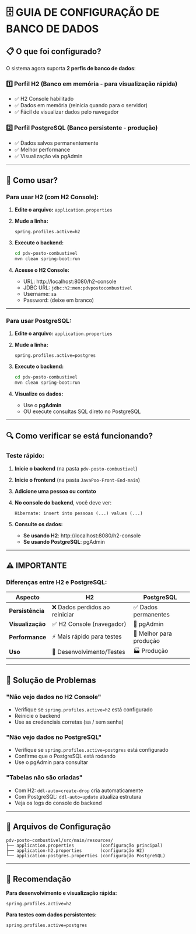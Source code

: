 # 🗄️ GUIA DE CONFIGURAÇÃO DE BANCO DE DADOS

## 📋 O que foi configurado?

O sistema agora suporta **2 perfis de banco de dados**:

### 1️⃣ Perfil H2 (Banco em memória - para visualização rápida)
- ✅ H2 Console habilitado
- ✅ Dados em memória (reinicia quando para o servidor)
- ✅ Fácil de visualizar dados pelo navegador

### 2️⃣ Perfil PostgreSQL (Banco persistente - produção)
- ✅ Dados salvos permanentemente
- ✅ Melhor performance
- ✅ Visualização via pgAdmin

---

## 🚀 Como usar?

### **Para usar H2 (com H2 Console):**

1. **Edite o arquivo:** `application.properties`
2. **Mude a linha:**
   ```properties
   spring.profiles.active=h2
   ```

3. **Execute o backend:**
   ```bash
   cd pdv-posto-combustivel
   mvn clean spring-boot:run
   ```

4. **Acesse o H2 Console:**
   - URL: http://localhost:8080/h2-console
   - JDBC URL: `jdbc:h2:mem:pdvpostocombustivel`
   - Username: `sa`
   - Password: (deixe em branco)

---

### **Para usar PostgreSQL:**

1. **Edite o arquivo:** `application.properties`
2. **Mude a linha:**
   ```properties
   spring.profiles.active=postgres
   ```

3. **Execute o backend:**
   ```bash
   cd pdv-posto-combustivel
   mvn clean spring-boot:run
   ```

4. **Visualize os dados:**
   - Use o **pgAdmin**
   - OU execute consultas SQL direto no PostgreSQL

---

## 🔍 Como verificar se está funcionando?

### **Teste rápido:**

1. **Inicie o backend** (na pasta `pdv-posto-combustivel`)
2. **Inicie o frontend** (na pasta `JavaPoo-Front-End-main`)
3. **Adicione uma pessoa ou contato**
4. **No console do backend**, você deve ver:
   ```
   Hibernate: insert into pessoas (...) values (...)
   ```

5. **Consulte os dados:**
   - **Se usando H2**: http://localhost:8080/h2-console
   - **Se usando PostgreSQL**: pgAdmin

---

## ⚠️ IMPORTANTE

### **Diferenças entre H2 e PostgreSQL:**

| Aspecto | H2 | PostgreSQL |
|---------|----|-----------| 
| **Persistência** | ❌ Dados perdidos ao reiniciar | ✅ Dados permanentes |
| **Visualização** | ✅ H2 Console (navegador) | 🔧 pgAdmin |
| **Performance** | ⚡ Mais rápido para testes | 🚀 Melhor para produção |
| **Uso** | 🧪 Desenvolvimento/Testes | 🏭 Produção |

---

## 🐛 Solução de Problemas

### **"Não vejo dados no H2 Console"**
- Verifique se `spring.profiles.active=h2` está configurado
- Reinicie o backend
- Use as credenciais corretas (sa / sem senha)

### **"Não vejo dados no PostgreSQL"**
- Verifique se `spring.profiles.active=postgres` está configurado
- Confirme que o PostgreSQL está rodando
- Use o pgAdmin para consultar

### **"Tabelas não são criadas"**
- Com H2: `ddl-auto=create-drop` cria automaticamente
- Com PostgreSQL: `ddl-auto=update` atualiza estrutura
- Veja os logs do console do backend

---

## 📂 Arquivos de Configuração

```
pdv-posto-combustivel/src/main/resources/
├── application.properties          (configuração principal)
├── application-h2.properties       (configuração H2)
└── application-postgres.properties (configuração PostgreSQL)
```

---

## 🎯 Recomendação

**Para desenvolvimento e visualização rápida:**
```properties
spring.profiles.active=h2
```

**Para testes com dados persistentes:**
```properties
spring.profiles.active=postgres
```

